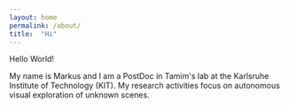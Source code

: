 ```yaml
---
layout: home
permalink: /about/
title:  "Hi"
---
```



Hello World!

My name is Markus and I am a PostDoc in Tamim's lab at the Karlsruhe Institute
of Technology (KIT).  My research activities focus on autonomous visual
exploration of unknown scenes.  
